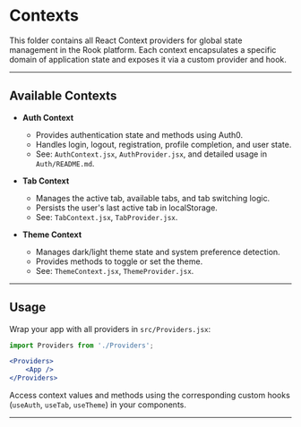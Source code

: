 
# Contexts

This folder contains all React Context providers for global state management in the Rook platform. Each context encapsulates a specific domain of application state and exposes it via a custom provider and hook.

---

## Available Contexts

- **Auth Context**
	- Provides authentication state and methods using Auth0.
	- Handles login, logout, registration, profile completion, and user state.
	- See: `AuthContext.jsx`, `AuthProvider.jsx`, and detailed usage in `Auth/README.md`.

- **Tab Context**
	- Manages the active tab, available tabs, and tab switching logic.
	- Persists the user's last active tab in localStorage.
	- See: `TabContext.jsx`, `TabProvider.jsx`.

- **Theme Context**
	- Manages dark/light theme state and system preference detection.
	- Provides methods to toggle or set the theme.
	- See: `ThemeContext.jsx`, `ThemeProvider.jsx`.

---

## Usage

Wrap your app with all providers in `src/Providers.jsx`:

```jsx
import Providers from './Providers';

<Providers>
	<App />
</Providers>
```

Access context values and methods using the corresponding custom hooks (`useAuth`, `useTab`, `useTheme`) in your components.

---
